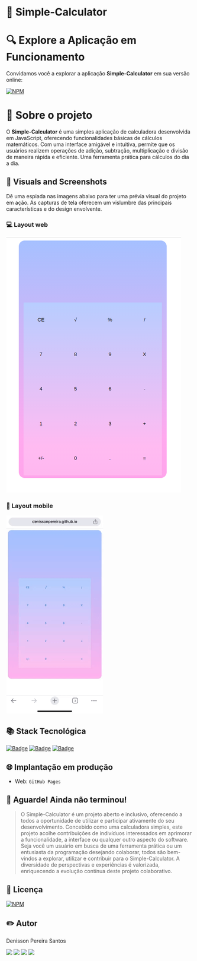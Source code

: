 # 🧮 Simple-Calculator



# 🔍 Explore a Aplicação em Funcionamento

Convidamos você a explorar a aplicação **Simple-Calculator** em sua versão online: 

[![NPM](https://img.shields.io/badge/Clique%20Aqui-8A2BE2)](https://denissonpereira.github.io/Simple-Calculator/)

# 📑 Sobre o projeto 

O **Simple-Calculator** é uma simples aplicação de calculadora desenvolvida em JavaScript, oferecendo funcionalidades básicas de cálculos matemáticos. Com uma interface amigável e intuitiva, permite que os usuários realizem operações de adição, subtração, multiplicação e divisão de maneira rápida e eficiente. Uma ferramenta prática para cálculos do dia a dia.

## 📸 Visuals and Screenshots

Dê uma espiada nas imagens abaixo para ter uma prévia visual do projeto em ação. As capturas de tela oferecem um vislumbre das principais características e do design envolvente.

### 💻 Layout web
![Web 1](./public/web_version.png) 

### 📱 Layout mobile
![Mobile 1](./public/mob_version.gif) 

## 📚 Stack Tecnológica

[![Badge](https://img.shields.io/badge/HTML-orange?style=flat&logo=html5&logoColor=white)](https://www.w3.org/html/)
[![Badge](https://img.shields.io/badge/CSS-blue?style=flat&logo=css3&logoColor=white)](https://developer.mozilla.org/en-US/docs/Web/CSS)
[![Badge](https://img.shields.io/badge/JavaScript-yellow?style=flat&logo=javascript&logoColor=white)](https://developer.mozilla.org/en-US/docs/Web/JavaScript)


## 🌐 Implantação em produção

- Web: `GitHub Pages`

## 🚨 Aguarde! Ainda não terminou!

>O Simple-Calculator é um projeto aberto e inclusivo, oferecendo a todos a oportunidade de utilizar e participar ativamente do seu desenvolvimento. Concebido como uma calculadora simples, este projeto acolhe contribuições de indivíduos interessados em aprimorar a funcionalidade, a interface ou qualquer outro aspecto do software. Seja você um usuário em busca de uma ferramenta prática ou um entusiasta da programação desejando colaborar, todos são bem-vindos a explorar, utilizar e contribuir para o Simple-Calculator. A diversidade de perspectivas e experiências é valorizada, enriquecendo a evolução contínua deste projeto colaborativo.


## 📜 Licença

[![NPM](https://img.shields.io/npm/l/react)](https://github.com/DenissonPereira/Simple-Calculator/blob/main/LICENSE)  

## ✏️ Autor 

Denisson Pereira Santos

<div> 
<a href="https://www.linkedin.com/in/denisson-pereira" target="_blank"><img src="https://img.shields.io/badge/-LinkedIn-%230077B5?style=for-the-badge&logo=linkedin&logoColor=white"  target="_blank"></a> 
<a href="https://denissonpereira.com" target="_blank"><img src="https://img.shields.io/badge/Meu%20Site-%2333cc33?style=for-the-badge&logo=fontawesome&logoColor=white&logoWidth=15&labelColor=black"  target="_blank"></a> 
<a href="https://github.com/DenissonPereira" target="_blank"><img src="https://img.shields.io/badge/GitHub-%23181717?style=for-the-badge&logo=github&logoColor=white&logoWidth=15&labelColor=black"  target="_blank"></a> 
<a href="https://www.instagram.com/denisson_pereira1?igshid=OGQ5ZDc2ODk2ZA%3D%3D&utm_source=qr" target="_blank"><img src="https://img.shields.io/badge/-Instagram-%23E4405F?style=for-the-badge&logo=instagram&logoColor=white"></a>
</div>&nbsp;&nbsp;